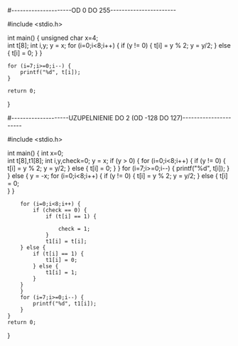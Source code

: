 #---------------------OD 0 DO 255-----------------------

#include <stdio.h>

int main()
{
    unsigned char x=4;  
    int t[8];
    int i,y;
    y = x;
    for (i=0;i<8;i++) {
        if (y != 0) {
            t[i] = y % 2;
            y = y/2;
        } else {
            t[i] = 0;
        }
    }
    
    for (i=7;i>=0;i--) {
        printf("%d", t[i]);
    }

    return 0;
}



#--------------------UZUPELNIENIE DO 2 (OD -128 DO 127)----------------------


#include <stdio.h>

int main()
{
    int x=0;  
    int t[8],t1[8];
    int i,y,check=0;
    y = x;
    if (y > 0) {
        for (i=0;i<8;i++) {
            if (y != 0) {
                t[i] = y % 2;
                y = y/2;
            } else {
                t[i] = 0;
            }
        }
        for (i=7;i>=0;i--) {
            printf("%d", t[i]);
        }
    } else {
        y = -x;
        for (i=0;i<8;i++) {
            if (y != 0) {
                t[i] = y % 2;
                y = y/2;
            } else {
                t[i] = 0;   
            }
        }
        
        for (i=0;i<8;i++) {
            if (check == 0) {
                if (t[i] == 1) {
                    
                    check = 1;
                }
                t1[i] = t[i];
        } else {
            if (t[i] == 1) {
                t1[i] = 0;
            } else {
                t1[i] = 1;
            }
        }
        }
        for (i=7;i>=0;i--) {
            printf("%d", t1[i]);
        }
    }
    return 0;
}